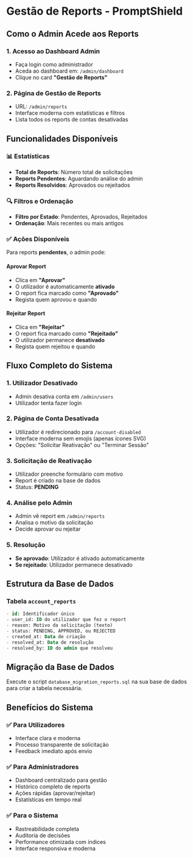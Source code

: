 # Gestão de Reports - PromptShield

## Como o Admin Acede aos Reports

### 1. **Acesso ao Dashboard Admin**
- Faça login como administrador
- Aceda ao dashboard em: `/admin/dashboard`
- Clique no card **"Gestão de Reports"**

### 2. **Página de Gestão de Reports**
- URL: `/admin/reports`
- Interface moderna com estatísticas e filtros
- Lista todos os reports de contas desativadas

## Funcionalidades Disponíveis

### 📊 **Estatísticas**
- **Total de Reports**: Número total de solicitações
- **Reports Pendentes**: Aguardando análise do admin
- **Reports Resolvidos**: Aprovados ou rejeitados

### 🔍 **Filtros e Ordenação**
- **Filtro por Estado**: Pendentes, Aprovados, Rejeitados
- **Ordenação**: Mais recentes ou mais antigos

### ✅ **Ações Disponíveis**
Para reports **pendentes**, o admin pode:

#### **Aprovar Report**
- Clica em **"Aprovar"**
- O utilizador é automaticamente **ativado**
- O report fica marcado como **"Aprovado"**
- Regista quem aprovou e quando

#### **Rejeitar Report**
- Clica em **"Rejeitar"**
- O report fica marcado como **"Rejeitado"**
- O utilizador permanece **desativado**
- Regista quem rejeitou e quando

## Fluxo Completo do Sistema

### 1. **Utilizador Desativado**
- Admin desativa conta em `/admin/users`
- Utilizador tenta fazer login

### 2. **Página de Conta Desativada**
- Utilizador é redirecionado para `/account-disabled`
- Interface moderna sem emojis (apenas ícones SVG)
- Opções: "Solicitar Reativação" ou "Terminar Sessão"

### 3. **Solicitação de Reativação**
- Utilizador preenche formulário com motivo
- Report é criado na base de dados
- Status: **PENDING**

### 4. **Análise pelo Admin**
- Admin vê report em `/admin/reports`
- Analisa o motivo da solicitação
- Decide aprovar ou rejeitar

### 5. **Resolução**
- **Se aprovado**: Utilizador é ativado automaticamente
- **Se rejeitado**: Utilizador permanece desativado

## Estrutura da Base de Dados

### Tabela `account_reports`
```sql
- id: Identificador único
- user_id: ID do utilizador que fez o report
- reason: Motivo da solicitação (texto)
- status: PENDING, APPROVED, ou REJECTED
- created_at: Data de criação
- resolved_at: Data de resolução
- resolved_by: ID do admin que resolveu
```

## Migração da Base de Dados

Execute o script `database_migration_reports.sql` na sua base de dados para criar a tabela necessária.

## Benefícios do Sistema

### ✅ **Para Utilizadores**
- Interface clara e moderna
- Processo transparente de solicitação
- Feedback imediato após envio

### ✅ **Para Administradores**
- Dashboard centralizado para gestão
- Histórico completo de reports
- Ações rápidas (aprovar/rejeitar)
- Estatísticas em tempo real

### ✅ **Para o Sistema**
- Rastreabilidade completa
- Auditoria de decisões
- Performance otimizada com índices
- Interface responsiva e moderna 